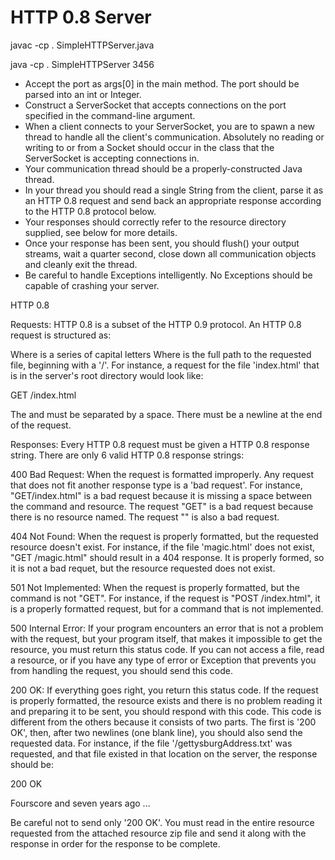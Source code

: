 # HTTP 0.8 Server
javac -cp . SimpleHTTPServer.java

java -cp . SimpleHTTPServer 3456

- Accept the port as args[0] in the main method.  The port should be parsed into an int or Integer.
- Construct a ServerSocket that accepts connections on the port specified in the command-line argument.
- When a client connects to your ServerSocket, you are to spawn a new thread to handle all the client's communication. Absolutely no reading or writing to or from a Socket should occur in the class that the ServerSocket is accepting connections in.
- Your communication thread should be a properly-constructed Java thread.
- In your thread you should read a single String from the client, parse it as an HTTP 0.8 request and send back an appropriate response according to the HTTP 0.8 protocol below.
- Your responses should correctly refer to the resource directory supplied, see below for more details.
- Once your response has been sent, you should flush() your output streams, wait a quarter second, close down all communication objects and cleanly exit the thread.
- Be careful to handle Exceptions intelligently. No Exceptions should be capable of crashing your server.

HTTP 0.8

Requests:
HTTP 0.8 is a subset of the HTTP 0.9 protocol. An HTTP 0.8 request is structured as:

<command> <resource>

Where <command> is a series of capital letters
Where <resource> is the full path to the requested file, beginning with a '/'. For instance, a request for the file 'index.html' that is in the server's root directory would look like:

GET /index.html

The <command> and <resource> must be separated by a space.
There must be a newline at the end of the request.


Responses:
Every HTTP 0.8 request must be given a HTTP 0.8 response string. There are only 6 valid HTTP 0.8 response strings:

400 Bad Request:
When the request is formatted improperly. Any request that does not fit another response type is a 'bad request'. For instance, "GET/index.html" is a bad request because it is missing a space between the command and resource. The request "GET" is a bad request because there is no resource named. The request "" is also a bad request.

404 Not Found:
When the request is properly formatted, but the requested resource doesn't exist. For instance, if the file 'magic.html' does not exist, "GET /magic.html" should result in a 404 response. It is properly formed, so it is not a bad requet, but the resource requested does not exist.

501 Not Implemented:
When the request is properly formatted, but the command is not "GET". For instance, if the request is "POST /index.html", it is a properly formatted request, but for a command that is not implemented.

500 Internal Error:
If your program encounters an error that is not a problem with the request, but your program itself, that makes it impossible to get the resource, you must return this status code. If you can not access a file, read a resource, or if you have any type of error or Exception that prevents you from handling the request, you should send this code.

200 OK:
If everything goes right, you return this status code. If the request is properly formatted, the resource exists and there is no problem reading it and preparing it to be sent, you should respond with this code. This code is different from the others because it consists of two parts. The first is '200 OK', then, after two newlines (one blank line), you should also send the requested data. For instance, if the file '/gettysburgAddress.txt' was requested, and that file existed in that location on the server, the response should be:

200 OK

Fourscore and seven years ago ...


Be careful not to send only '200 OK'. You must read in the entire resource requested from the attached resource zip file and send it along with the response in order for the response to be complete.

